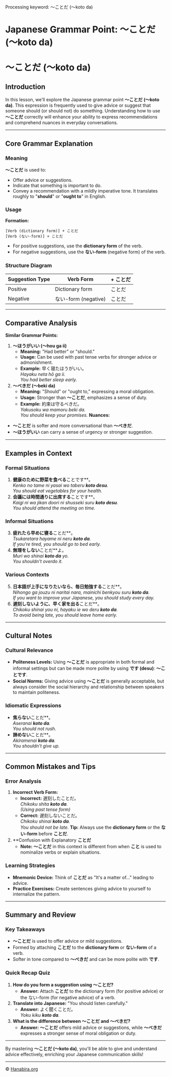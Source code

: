 Processing keyword: ～ことだ (〜koto da)
# Japanese Grammar Point: ～ことだ (〜koto da)
# ～ことだ (〜koto da)
## Introduction
In this lesson, we'll explore the Japanese grammar point **～ことだ (〜koto da)**. This expression is frequently used to give advice or suggest that someone should (or should not) do something. Understanding how to use **～ことだ** correctly will enhance your ability to express recommendations and comprehend nuances in everyday conversations.

---
## Core Grammar Explanation
### Meaning
**～ことだ** is used to:
- Offer advice or suggestions.
- Indicate that something is important to do.
- Convey a recommendation with a mildly imperative tone.
It translates roughly to "**should**" or "**ought to**" in English.
### Usage
**Formation:**
```plaintext
[Verb (dictionary form)] + ことだ
[Verb (ない-form)] + ことだ
```
- For positive suggestions, use the **dictionary form** of the verb.
- For negative suggestions, use the **ない-form** (negative form) of the verb.
### Structure Diagram
| Suggestion Type | Verb Form           | + ことだ |
|-----------------|---------------------|----------|
| Positive        | Dictionary form     | ことだ   |
| Negative        | ない-form (negative) | ことだ   |
---
## Comparative Analysis
**Similar Grammar Points:**
1. **～ほうがいい (〜hou ga ii)**
   - **Meaning:** "Had better" or "should."
   - **Usage:** Can be used with past tense verbs for stronger advice or admonishment.
   - **Example:** 早く寝たほうがいい。  
     *Hayaku neta hō ga ii.*  
     *You had better sleep early.*
2. **～べきだ (〜beki da)**
   - **Meaning:** "Should" or "ought to," expressing a moral obligation.
   - **Usage:** Stronger than **～ことだ**, emphasizes a sense of duty.
   - **Example:** 約束は守るべきだ。  
     *Yakusoku wa mamoru beki da.*  
     *You should keep your promises.*
**Nuances:**
- **～ことだ** is softer and more conversational than **～べきだ**.
- **～ほうがいい** can carry a sense of urgency or stronger suggestion.
---
## Examples in Context
### Formal Situations
1. **健康のために野菜を食べる**ことです**。  
   *Kenko no tame ni yasai wo taberu **koto desu**.*  
   *You should eat vegetables for your health.*
2. **会議には時間通りに出席する**ことです**。  
   *Kaigi ni wa jikan doori ni shusseki suru **koto desu**.*  
   *You should attend the meeting on time.*
### Informal Situations
3. **疲れたら早めに寝る**ことだ**。  
   *Tsukaretara hayame ni neru **koto da**.*  
   *If you're tired, you should go to bed early.*
4. **無理をしない**ことだ**よ。  
   *Muri wo shinai **koto da** yo.*  
   *You shouldn't overdo it.*
### Various Contexts
5. **日本語が上手になりたいなら、毎日勉強する**ことだ**。  
   *Nihongo ga jouzu ni naritai nara, mainichi benkyou suru **koto da**.*  
   *If you want to improve your Japanese, you should study every day.*
6. **遅刻しないように、早く家を出る**ことだ**。  
   *Chikoku shinai you ni, hayaku ie wo deru **koto da**.*  
   *To avoid being late, you should leave home early.*
---
## Cultural Notes
### Cultural Relevance
- **Politeness Levels:** Using **～ことだ** is appropriate in both formal and informal settings but can be made more polite by using **です (desu)**: **～ことです**.
- **Social Norms:** Giving advice using **～ことだ** is generally acceptable, but always consider the social hierarchy and relationship between speakers to maintain politeness.
### Idiomatic Expressions
- **焦らない**ことだ**。  
  *Aseranai **koto da**.*  
  *You should not rush.*
- **諦めない**ことだ**。  
  *Akiramenai **koto da**.*  
  *You shouldn't give up.*
---
## Common Mistakes and Tips
### Error Analysis
1. **Incorrect Verb Form:**
   - **Incorrect:** 遅刻したことだ。  
     *Chikoku shita **koto da**.*  
     *(Using past tense form)*
   - **Correct:** 遅刻しないことだ。  
     *Chikoku shinai **koto da**.*  
     *You should not be late.*
   **Tip:** Always use the **dictionary form** or the **ない-form** before **ことだ**.
2. **Confusion with Explanatory **ことだ**
   - **Note:** **～ことだ** in this context is different from when **こと** is used to nominalize verbs or explain situations.
### Learning Strategies
- **Mnemonic Device:** Think of **ことだ** as "It's a matter of..." leading to advice.
- **Practice Exercises:** Create sentences giving advice to yourself to internalize the pattern.
---
## Summary and Review
### Key Takeaways
- **～ことだ** is used to offer advice or mild suggestions.
- Formed by attaching **ことだ** to the **dictionary form** or **ない-form** of a verb.
- Softer in tone compared to **～べきだ** and can be more polite with **です**.
### Quick Recap Quiz
1. **How do you form a suggestion using ～ことだ?**
   - **Answer:** Attach **ことだ** to the dictionary form (for positive advice) or the ない-form (for negative advice) of a verb.
2. **Translate into Japanese:** "You should listen carefully."
   - **Answer:** よく聞くことだ。  
     *Yoku kiku **koto da**.*
3. **What is the difference between ～ことだ and ～べきだ?**
   - **Answer:** **～ことだ** offers mild advice or suggestions, while **～べきだ** expresses a stronger sense of moral obligation or duty.
---
By mastering **～ことだ (〜koto da)**, you'll be able to give and understand advice effectively, enriching your Japanese communication skills!


---

© [Hanabira.org](https://hanabira.org)
